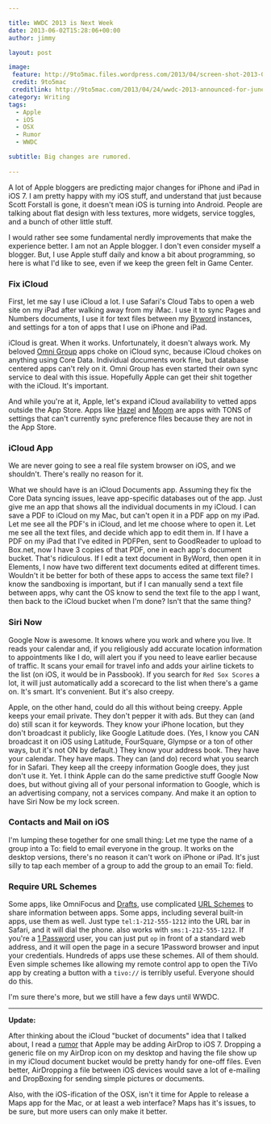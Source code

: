 ```yaml
---

title: WWDC 2013 is Next Week
date: 2013-06-02T15:28:06+00:00
author: jimmy

layout: post

image:
 feature: http://9to5mac.files.wordpress.com/2013/04/screen-shot-2013-04-24-at-8-40-22-am.png
 credit: 9to5mac
 creditlink: http://9to5mac.com/2013/04/24/wwdc-2013-announced-for-june-10-14-apple-to-talk-future-of-ios-os-x-tickets-on-sale-tomorrow/
category: Writing
tags:
  - Apple
  - iOS
  - OSX
  - Rumor
  - WWDC

subtitle: Big changes are rumored.
  
---
```


<!-- more -->  

A lot of Apple bloggers are predicting major changes for iPhone and iPad in iOS 7. I am pretty happy with my iOS stuff, and understand that just because Scott Forstall is gone, it doesn't mean iOS is turning into Android. People are talking about flat design with less textures, more widgets, service toggles, and a bunch of other little stuff.

I would rather see some fundamental nerdly improvements that make the experience better. I am not an Apple blogger. I don't even consider myself a blogger. But, I use Apple stuff daily and know a bit about programming, so here is what I'd like to see, even if we keep the green felt in Game Center.

### Fix iCloud

First, let me say I use iCloud a lot. I use Safari's Cloud Tabs to open a web site on my iPad after walking away from my iMac. I use it to sync Pages and Numbers documents, I use it for text files between my [Byword](http://bywordapp.com) instances, and settings for a ton of apps that I use on iPhone and iPad. 

iCloud is great. When it works. Unfortunately, it doesn't always work. My beloved [Omni Group](http://www.omnigroup.com) apps choke on iCloud sync, because iCloud chokes on anything using Core Data. Individual documents work fine, but database centered apps can't rely on it. Omni Group has even started their own sync service to deal with this issue. Hopefully Apple can get their shit together with the iCloud. It's important.

And while you're at it, Apple, let's expand iCloud availability to vetted apps outside the App Store. Apps like [Hazel](http://www.noodlesoft.com/hazel.php) and [Moom](http://manytricks.com/moom/) are apps with TONS of settings that can't currently sync preference files because they are not in the App Store. 

### iCloud App

We are never going to see a real file system browser on iOS, and we shouldn't. There's really no reason for it.

What we should have is an iCloud Documents app. Assuming they fix the Core Data syncing issues, leave app-specific databases out of the app. Just give me an app that shows all the individual documents in my iCloud. I can save a PDF to iCloud on my Mac, but can't open it in a PDF app on my iPad. Let me see all the PDF's in iCloud, and let me choose where to open it. Let me see all the text files, and decide which app to edit them in. If I have a PDF on my iPad that I've edited in PDFPen, sent to GoodReader to upload to Box.net, now I have 3 copies of that PDF, one in each app's document bucket. That's ridiculous. If I edit a text document in ByWord, then open it in Elements, I now have two different text documents edited at different times. Wouldn't it be better for both of these apps to access the same text file? I know the sandboxing is important, but if I can manually send a text file between apps, why cant the OS know to send the text file to the app I want, then back to the iCloud bucket when I'm done? Isn't that the same thing?

### Siri Now

Google Now is awesome. It knows where you work and where you live. It reads your calendar and, if you religiously add accurate location information to appointments like I do, will alert you if you need to leave earlier because of traffic. It scans your email for travel info and adds your airline tickets to the list (on iOS, it would be in Passbook). If you search for `Red Sox Scores` a lot, it will just automatically add a scorecard to the list when there's a game on. It's smart. It's convenient. But it's also creepy.

Apple, on the other hand, could do all this without being creepy. Apple keeps your email private. They don't pepper it with ads. But they can (and do) still scan it for keywords. They know your iPhone location, but they don't broadcast it publicly, like Google Latitude does. (Yes, I know you CAN broadcast it on iOS using Latitude, FourSquare, Glympse or a ton of other ways, but it's not ON by default.) They know your address book. They have your calendar. They have maps. They can (and do) record what you search for in Safari. They keep all the creepy information Google does, they just don't use it. Yet. I think Apple can do the same predictive stuff Google Now does, but without giving all of your personal information to Google, which is an advertising company, not a services company. And make it an option to have Siri Now be my lock screen.

### Contacts and Mail on iOS

I'm lumping these together for one small thing: Let me type the name of a group into a To: field to email everyone in the group. It works on the desktop versions, there's no reason it can't work on iPhone or iPad. It's just silly to tap each member of a group to add the group to an email To: field.

### Require URL Schemes 

Some apps, like OmniFocus and [Drafts](http://agiletortoise.com/drafts/), use complicated [URL Schemes](http://wiki.akosma.com/IPhone_URL_Schemes) to share information between apps. Some apps, including several built-in apps, use them as well. Just type `tel:1-212-555-1212` into the URL bar in Safari, and it will dial the phone. also works with `sms:1-212-555-1212`. If you're a [1 Password](https://agilebits.com/onepassword) user, you can just put `op` in front of a standard web address, and it will open the page in a secure 1Password browser and input your credentials. Hundreds of apps use these schemes. All of them should. Even simple schemes like allowing my remote control app to open the TiVo app by creating a button with a `tivo://` is terribly useful. Everyone should do this.

I'm sure there's more, but we still have a few days until WWDC.  

---

**Update:**

After thinking about the iCloud "bucket of documents" idea that I talked about, I read a <a href="http://www.macrumors.com/2013/06/02/ios-7-may-include-airdrop-wireless-file-sharing-capabilities/" target="_blank">rumor</a> that Apple may be adding AirDrop to iOS 7.  Dropping a generic file on my AirDrop icon on my desktop and having the file show up in my iCloud document bucket would be pretty handy for one-off files.  Even better, AirDropping a file between iOS devices would save a lot of e-mailing and DropBoxing for sending simple pictures or documents.

Also, with the iOS-ification of the OSX, isn't it time for Apple to release a Maps app for the Mac, or at least a web interface?  Maps has it's issues, to be sure, but more users can only make it better.